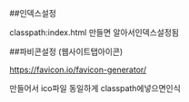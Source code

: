 ##인덱스설정

classpath:index.html 만들면 알아서인덱스설정됨

##파비콘설정 (웹사이트탭아이콘)

https://favicon.io/favicon-generator/

만들어서 ico파일 동일하게 classpath에넣으면인식

